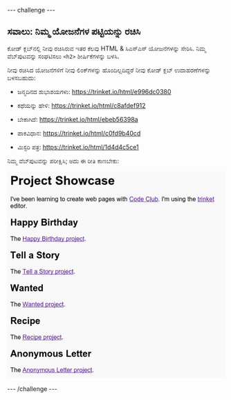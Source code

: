 \--- challenge \---

## ಸವಾಲು: ನಿಮ್ಮ ಯೋಜನೆಗಳ ಪಟ್ಟಿಯನ್ನು ರಚಿಸಿ

ಕೋಡ್ ಕ್ಲಬ್‌ನಲ್ಲಿ ನೀವು ರಚಿಸಿರುವ ಇತರ ಕೆಲವು HTML & ಸಿಎಸ್ಎಸ್ ಯೋಜನೆಗಳನ್ನು ಸೇರಿಸಿ. ನಿಮ್ಮ ವೆಬ್‌ಪುಟವನ್ನು ಸಂಘಟಿಸಲು `<h2>` ಶೀರ್ಷಿಕೆಗಳನ್ನು ಬಳಸಿ.

ನೀವು ರಚಿಸಿದ ಯೋಜನೆಗಳಿಗೆ ನೀವು ಲಿಂಕ್‌ಗಳನ್ನು ಹೊಂದಿಲ್ಲದಿದ್ದರೆ ನೀವು ಕೋಡ್ ಕ್ಲಬ್ ಉದಾಹರಣೆಗಳನ್ನು ಬಳಸಬಹುದು:

+ ಜನ್ಮದಿನದ ಶುಭಾಶಯಗಳು: [ https://trinket.io/html/e996dc0380 ](https://trinket.io/html/e996dc0380)

+ ಕಥೆಯನ್ನು ಹೇಳಿ: [ https://trinket.io/html/c8afdef912 ](https://trinket.io/html/c8afdef912)

+ ಬೇಕಾಗಿದೆ: [ https://trinket.io/html/ebeb56398a ](https://trinket.io/html/ebeb56398a)

+ ಪಾಕವಿಧಾನ: [ https://trinket.io/html/c0fd9b40cd ](https://trinket.io/html/c0fd9b40cd)

+ ಮಿಸ್ಟರಿ ಪತ್ರ: [ https://trinket.io/html/1d4d4c5ce1 ](https://trinket.io/html/1d4d4c5ce1)

ನಿಮ್ಮ ವೆಬ್‌ಪುಟವನ್ನು ಪರೀಕ್ಷಿಸಿ; ಅದು ಈ ರೀತಿ ಕಾಣಬೇಕು:

![ಸ್ಕ್ರೀನ್‍ಶಾಟ್ ಅಥವಾ ಪರದೆ ಚಿತ್ರ](images/showcase-h2-projects.png)

\--- /challenge \---